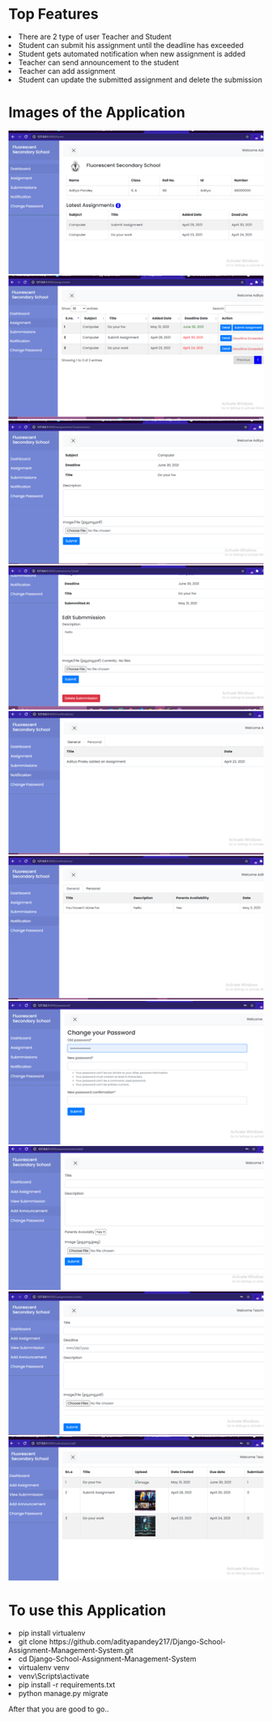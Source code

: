 # Top Features
<li>There are 2 type of user Teacher and Student</li>
<li>Student can submit his assignment until the deadline has exceeded</li>
<li>Student gets automated notification when new assignment is added</li>
<li>Teacher can send announcement to the student</li>
<li>Teacher can add assignment</li>
<li>Student can update the submitted assignment and delete the submission</li>


# Images of the Application
<img src="https://github.com/aditya12-coder/Django-School-Assignment-Management-System/blob/main/screenshot/Screenshot%20(1603).png">
<img src="https://github.com/aditya12-coder/Django-School-Assignment-Management-System/blob/main/screenshot/Screenshot%20(1605).png">
<img src="https://github.com/aditya12-coder/Django-School-Assignment-Management-System/blob/main/screenshot/Screenshot%20(1606).png">
<img src="https://github.com/aditya12-coder/Django-School-Assignment-Management-System/blob/main/screenshot/Screenshot%20(1607).png">
<img src="https://github.com/aditya12-coder/Django-School-Assignment-Management-System/blob/main/screenshot/Screenshot%20(1608).png">
<img src="https://github.com/aditya12-coder/Django-School-Assignment-Management-System/blob/main/screenshot/Screenshot%20(1609).png">
<img src="https://github.com/aditya12-coder/Django-School-Assignment-Management-System/blob/main/screenshot/Screenshot%20(1610).png">
<img src="https://github.com/aditya12-coder/Django-School-Assignment-Management-System/blob/main/screenshot/Screenshot%20(1611).png">
<img src="https://github.com/aditya12-coder/Django-School-Assignment-Management-System/blob/main/screenshot/Screenshot%20(1612).png">
<img src="https://github.com/aditya12-coder/Django-School-Assignment-Management-System/blob/main/screenshot/Screenshot%20(1613).png">



# To use this Application

<li>pip install virtualenv</li>
<li>git clone https://github.com/adityapandey217/Django-School-Assignment-Management-System.git</li>
<li> cd Django-School-Assignment-Management-System</li>
<li> virtualenv venv</li>
<li>venv\Scripts\activate</li>
<li>pip install -r requirements.txt</li>
<li>python manage.py migrate</li>

After that you are good to go..
